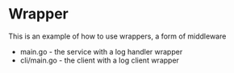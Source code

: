 # Wrapper

This is an example of how to use wrappers, a form of middleware

- main.go - the service with a log handler wrapper
- cli/main.go - the client with a log client wrapper
